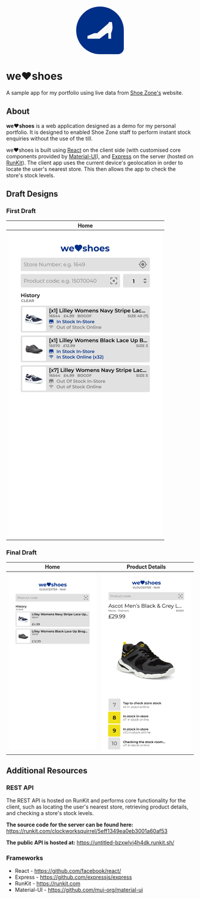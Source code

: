 <p align="center">
    <img
        src="./images/icon.png"
        alt="we:heart:shoes logo"
        width="128"
        style="margin-top: 3rem; border-radius: 100% 100% 2rem"
    />
</p>

# we:heart:shoes
A sample app for my portfolio using live data from [Shoe Zone's](https://shoezone.com) website.

## About
**we:heart:shoes** is a web application designed as a demo for my personal portfolio. It is designed to enabled Shoe Zone staff to perform instant stock enquiries without the use of the till.

we:heart:shoes is built using [React](https://github.com/facebook/react/) on the client side (with customised core components provided by [Material-UI](https://github.com/mui-org/material-ui)), and [Express](https://github.com/expressjs/express) on the server (hosted on [RunKit](https://runkit.com)). The client app uses the current device's geolocation in order to locate the user's nearest store. This then allows the app to check the store's stock levels.

## Draft Designs
### First Draft
| Home                                   |
|----------------------------------------|
| ![Home](./images/figma-home-first.png) |

### Final Draft
| Home                             |                        Product Details |
|----------------------------------|----------------------------------------|
| ![Home](./images/figma-home.png) | ![Details](./images/figma-details.png) |

## Additional Resources
### REST API
The REST API is hosted on RunKit and performs core functionality for the client, such as locating the user's nearest store, retrieving product details, and checking a store's stock levels.

**The source code for the server can be found here:**
https://runkit.com/clockworksquirrel/5eff1349ea0eb3001a60af53

**The public API is hosted at:**
https://untitled-bzxwlvj4h4dk.runkit.sh/

### Frameworks
* React - https://github.com/facebook/react/
* Express - https://github.com/expressjs/express
* RunKit - https://runkit.com
* Material-UI - https://github.com/mui-org/material-ui
